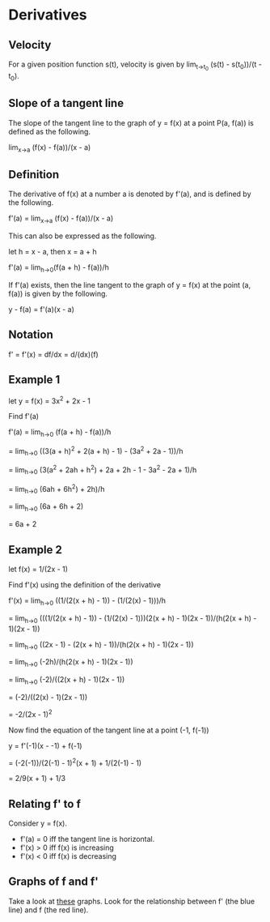 # Derivatives

## Velocity
For a given position function s(t), velocity is given by lim<sub>t->t<sub>0</sub></sub> (s(t) - s(t<sub>0</sub>))/(t - t<sub>0</sub>).

## Slope of a tangent line
The slope of the tangent line to the graph of y = f(x) at a point P(a, f(a)) is defined as the following.

lim<sub>x->a</sub> (f(x) - f(a))/(x - a)

## Definition
The derivative of f(x) at a number a is denoted by f'(a), and is defined by the following.

f'(a) = lim<sub>x->a</sub> (f(x) - f(a))/(x - a)

This can also be expressed as the following.

let h = x - a, then x = a + h

f'(a) = lim<sub>h->0</sub>(f(a + h) - f(a))/h

If f'(a) exists, then the line tangent to the graph of y = f(x) at the point (a, f(a)) is given by the following.

y - f(a) = f'(a)(x - a)

## Notation
f' = f'(x) = df/dx = d/(dx)(f)

## Example 1
let y = f(x) = 3x<sup>2</sup> + 2x - 1

Find f'(a)

f'(a) = lim<sub>h->0</sub> (f(a + h) - f(a))/h

= lim<sub>h->0</sub> ((3(a + h)<sup>2</sup> + 2(a + h) - 1) - (3a<sup>2</sup> + 2a - 1))/h

= lim<sub>h->0</sub> (3(a<sup>2</sup> + 2ah + h<sup>2</sup>) + 2a + 2h - 1 - 3a<sup>2</sup> - 2a + 1)/h

= lim<sub>h->0</sub> (6ah + 6h<sup>2</sup>) + 2h)/h
 
= lim<sub>h->0</sub> (6a + 6h + 2)

= 6a + 2

## Example 2
let f(x) = 1/(2x - 1)

Find f'(x) using the definition of the derivative

f'(x) = lim<sub>h->0</sub> ((1/(2(x + h) - 1)) - (1/(2(x) - 1)))/h

= lim<sub>h->0</sub> (((1/(2(x + h) - 1)) - (1/(2(x) - 1)))(2(x + h) - 1)(2x - 1))/(h(2(x + h) - 1)(2x - 1))

= lim<sub>h->0</sub> ((2x - 1) - (2(x + h) - 1))/(h(2(x + h) - 1)(2x - 1))

= lim<sub>h->0</sub> (-2h)/(h(2(x + h) - 1)(2x - 1))

= lim<sub>h->0</sub> (-2)/((2(x + h) - 1)(2x - 1))

= (-2)/((2(x) - 1)(2x - 1))

= -2/(2x - 1)<sup>2</sup>

Now find the equation of the tangent line at a point (-1, f(-1))

y = f'(-1)(x - -1) + f(-1)

= (-2(-1))/(2(-1) - 1)<sup>2</sup>(x + 1) + 1/(2(-1) - 1)

= 2/9(x + 1) + 1/3

## Relating f' to f
Consider y = f(x).
+ f'(a) = 0 iff the tangent line is horizontal.
+ f'(x) > 0 iff f(x) is increasing
+ f'(x) < 0 iff f(x) is decreasing

## Graphs of f and f'
Take a look at [these](https://www.desmos.com/calculator/ofzljtxlqr) graphs.
Look for the relationship between f' (the blue line) and f (the red line).

